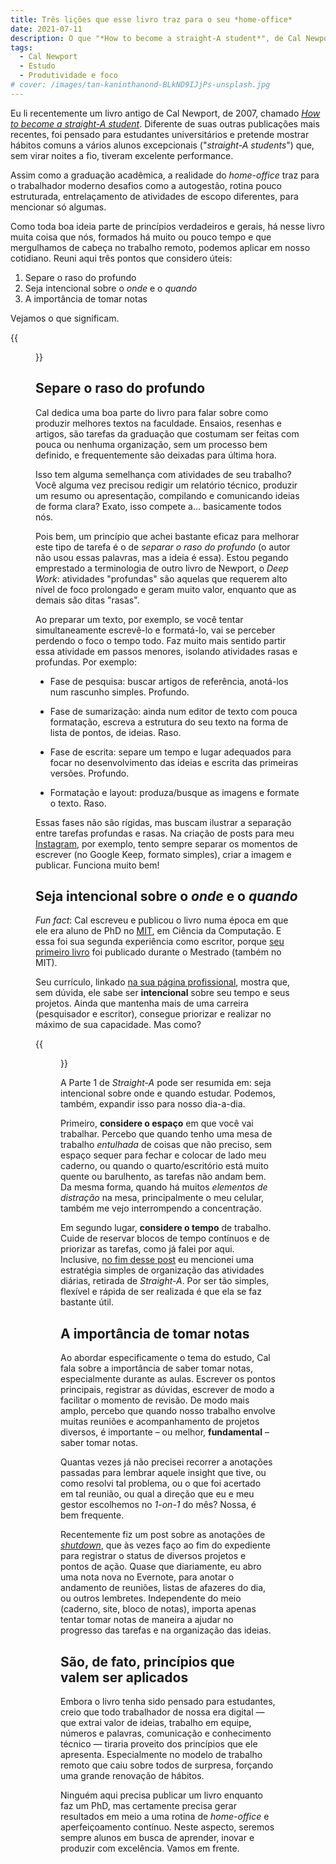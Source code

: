 ```yaml
---
title: Três lições que esse livro traz para o seu *home-office*
date: 2021-07-11
description: O que "*How to become a straight-A student*", de Cal Newport, pode ensinar para todo trabalhador da era digital.
tags:
  - Cal Newport
  - Estudo
  - Produtividade e foco
# cover: /images/tan-kaninthanond-BLkND9IJjPs-unsplash.jpg
---
```


Eu li recentemente um livro antigo de Cal Newport, de 2007, chamado [*How to become a straight-A student*](https://www.amazon.com/How-Become-Straight-Student-Unconventional/dp/0767922719). Diferente de suas outras publicações mais recentes, foi pensado para estudantes universitários e pretende mostrar hábitos comuns a vários alunos excepcionais ("*straight-A students*") que, sem virar noites a fio, tiveram excelente performance.

Assim como a graduação acadêmica, a realidade do *home-office* traz para o trabalhador moderno desafios como a autogestão, rotina pouco estruturada, entrelaçamento de atividades de escopo diferentes, para mencionar só algumas.

Como toda boa ideia parte de princípios verdadeiros e gerais, há nesse livro muita coisa que nós, formados há muito ou pouco tempo e que mergulhamos de cabeça no trabalho remoto, podemos aplicar em nosso cotidiano. Reuni aqui três pontos que considero úteis:

1. Separe o raso do profundo
2. Seja intencional sobre o *onde* e o *quando*
3. A importância de tomar notas

Vejamos o que significam.


{{<figure src="/images/straight_A.jpeg" style="border-radius: 10px;" captionPosition="center" captionStyle="color: gray;">}}

## Separe o raso do profundo

Cal dedica uma boa parte do livro para falar sobre como produzir melhores textos na faculdade. Ensaios, resenhas e artigos, são tarefas da graduação que costumam ser feitas com pouca ou nenhuma organização, sem um processo bem definido, e frequentemente são deixadas para última hora.

Isso tem alguma semelhança com atividades de seu trabalho? Você alguma vez precisou redigir um relatório técnico, produzir um resumo ou apresentação, compilando e comunicando ideias de forma clara? Exato, isso compete a... basicamente todos nós.

Pois bem, um princípio que achei bastante eficaz para melhorar este tipo de tarefa é o de *separar o raso do profundo* (o autor não usou essas palavras, mas a ideia é essa). Estou pegando emprestado a terminologia de outro livro de Newport, o *Deep Work*: atividades "profundas" são aquelas que requerem alto nível de foco prolongado e geram muito valor, enquanto que as demais são ditas "rasas".

Ao preparar um texto, por exemplo, se você tentar simultaneamente escrevê-lo e formatá-lo, vai se perceber perdendo o foco o tempo todo. Faz muito mais sentido partir essa atividade em passos menores, isolando atividades rasas e profundas. Por exemplo:

- Fase de pesquisa: buscar artigos de referência, anotá-los num rascunho simples. Profundo.

- Fase de sumarização: ainda num editor de texto com pouca formatação, escreva a estrutura do seu texto na forma de lista de pontos, de ideias. Raso.

- Fase de escrita: separe um tempo e lugar adequados para focar no desenvolvimento das ideias e escrita das primeiras versões. Profundo.

- Formatação e layout: produza/busque as imagens e formate o texto. Raso.

Essas fases não são rígidas, mas buscam ilustrar a separação entre tarefas profundas e rasas. Na criação de posts para meu [Instagram](https://www.instagram.com/g.boaviagem/), por exemplo, tento sempre separar os momentos de escrever (no Google Keep, formato simples), criar a imagem e publicar. Funciona muito bem!

## Seja intencional sobre o *onde* e o *quando*

*Fun fact*: Cal escreveu e publicou o livro numa época em que ele era aluno de PhD no [MIT](https://www.mit.edu/), em Ciência da Computação. E essa foi sua segunda experiência como escritor, porque [seu primeiro livro](https://www.calnewport.com/books/how-to-win-at-college/) foi publicado durante o Mestrado (também no MIT).

Seu currículo, linkado [na sua página profissional](http://people.cs.georgetown.edu/~cnewport/), mostra que, sem dúvida, ele sabe ser **intencional** sobre seu tempo e seus projetos. Ainda que mantenha mais de uma carreira (pesquisador e escritor), consegue priorizar e realizar no máximo de sua capacidade. Mas como?

{{<figure src="https://www.amantha.com/wp-content/uploads/2019/04/cal-newport.jpg" caption="Posso quase ouvi-lo dizer: 'Publiquei um livro durante meu PhD no MIT e você vem dizer que não tem tempo para nada?'" style="border-radius: 10px;" captionPosition="center" captionStyle="color: gray;">}}

A Parte 1 de *Straight-A* pode ser resumida em: seja intencional sobre onde e quando estudar. Podemos, também, expandir isso para nosso dia-a-dia.

Primeiro, **considere o espaço** em que você vai trabalhar. Percebo que quando tenho uma mesa de trabalho *entulhada* de coisas que não preciso, sem espaço sequer para fechar e colocar de lado meu caderno, ou quando o quarto/escritório está muito quente ou barulhento, as tarefas não andam bem. Da mesma forma, quando há muitos *elementos de distração* na mesa, principalmente o meu celular, também me vejo interrompendo a concentração.

Em segundo lugar, **considere o tempo** de trabalho. Cuide de reservar blocos de tempo contínuos e de priorizar as tarefas, como já falei por aqui. Inclusive, [no fim desse post](/posts/20210123-mude-sua-visao-sobre-gestao-de-tempo.html) eu mencionei uma estratégia simples de organização das atividades diárias, retirada de *Straight-A*. Por ser tão simples, flexível e rápida de ser realizada é que ela se faz bastante útil.

## A importância de tomar notas

Ao abordar especificamente o tema do estudo, Cal fala sobre a importância de saber tomar notas, especialmente durante as aulas. Escrever os pontos principais, registrar as dúvidas, escrever de modo a facilitar o momento de revisão. De modo mais amplo, percebo que quando nosso trabalho envolve muitas reuniões e acompanhamento de projetos diversos, é importante – ou melhor, **fundamental** – saber tomar notas.

Quantas vezes já não precisei recorrer a anotações passadas para lembrar aquele insight que tive, ou como resolvi tal problema, ou o que foi acertado em tal reunião, ou qual a direção que eu e meu gestor escolhemos no *1-on-1* do mês? Nossa, é bem frequente.

Recentemente fiz um post sobre as anotações de [*shutdown*](https://www.instagram.com/p/CQ4BX6HLP2I/?utm_source=ig_web_copy_link), que às vezes faço ao fim do expediente para registrar o status de diversos projetos e pontos de ação. Quase que diariamente, eu abro uma nota nova no Evernote, para anotar o andamento de reuniões, listas de afazeres do dia, ou outros lembretes. Independente do meio (caderno, site, bloco de notas), importa apenas tentar tomar notas de maneira a ajudar no progresso das tarefas e na organização das ideias.

## São, de fato, princípios que valem ser aplicados

Embora o livro tenha sido pensado para estudantes, creio que todo trabalhador de nossa era digital — que extrai valor de ideias, trabalho em equipe, números e palavras, comunicação e conhecimento técnico — tiraria proveito dos princípios que ele apresenta. Especialmente no modelo de trabalho remoto que caiu sobre todos de surpresa, forçando uma grande renovação de hábitos.

Ninguém aqui precisa publicar um livro enquanto faz um PhD, mas certamente precisa gerar resultados em meio a uma rotina de *home-office* e aperfeiçoamento contínuo. Neste aspecto, seremos sempre alunos em busca de aprender, inovar e produzir com excelência. Vamos em frente.
